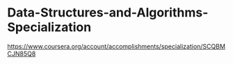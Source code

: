 # Data-Structures-and-Algorithms-Specialization
https://www.coursera.org/account/accomplishments/specialization/SCQBMCJN85Q8
